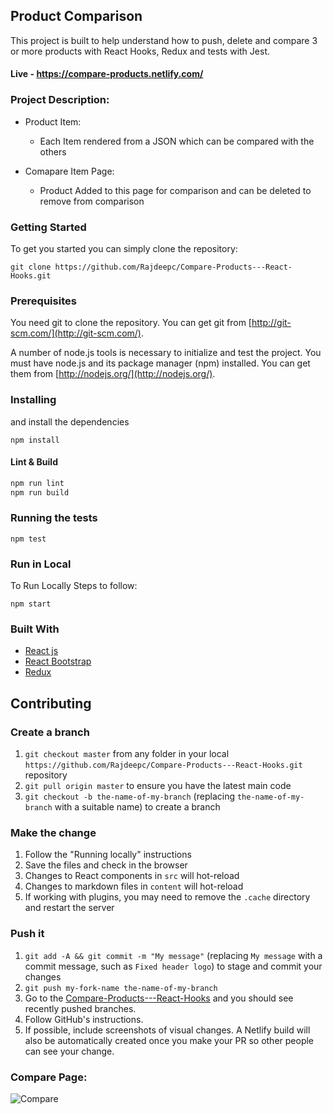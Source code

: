 ## Product Comparison 

This project is built to help understand how to push, delete and compare 3 or more products with React Hooks, Redux and tests with Jest.

#### Live - https://compare-products.netlify.com/

### Project Description:
 * Product Item:
    - Each Item rendered from a JSON which can be compared with the others

* Comapare Item Page: 
    - Product Added to this page for comparison and can be deleted to remove from comparison

### Getting Started
To get you started you can simply clone the repository:

```
git clone https://github.com/Rajdeepc/Compare-Products---React-Hooks.git
```

### Prerequisites
You need git to clone the repository. You can get git from
[http://git-scm.com/](http://git-scm.com/).

A number of node.js tools is necessary to initialize and test the project. You must have node.js and its package manager (npm) installed. You can get them from  [http://nodejs.org/](http://nodejs.org/).

### Installing

and install the dependencies
```
npm install
```

#### Lint & Build

```sh
npm run lint
npm run build
```

### Running the tests
```
npm test
```

### Run in Local

To Run Locally Steps to follow:

```
npm start

```
### Built With

* [React js](https://github.com/facebook/react/)
* [React Bootstrap](https://react-bootstrap.github.io/)
* [Redux](https://github.com/reduxjs/redux)


## Contributing

### Create a branch

1. `git checkout master` from any folder in your local `https://github.com/Rajdeepc/Compare-Products---React-Hooks.git` repository
1. `git pull origin master` to ensure you have the latest main code
1. `git checkout -b the-name-of-my-branch` (replacing `the-name-of-my-branch` with a suitable name) to create a branch

### Make the change

1. Follow the "Running locally" instructions
1. Save the files and check in the browser
  1. Changes to React components in `src` will hot-reload
  1. Changes to markdown files in `content` will hot-reload
  1. If working with plugins, you may need to remove the `.cache` directory and restart the server


### Push it

1. `git add -A && git commit -m "My message"` (replacing `My message` with a commit message, such as `Fixed header logo`) to stage and commit your changes
1. `git push my-fork-name the-name-of-my-branch`
1. Go to the [Compare-Products---React-Hooks](https://github.com/Rajdeepc/Compare-Products---React-Hooks.git) and you should see recently pushed branches.
1. Follow GitHub's instructions.
1. If possible, include screenshots of visual changes. A Netlify build will also be automatically created once you make your PR so other people can see your change.

### Compare Page:

![Compare](compare.png)


